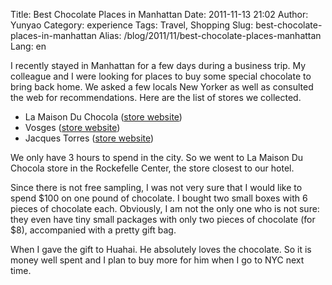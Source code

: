 Title: Best Chocolate Places in Manhattan
Date: 2011-11-13 21:02
Author: Yunyao
Category: experience
Tags: Travel, Shopping
Slug: best-chocolate-places-in-manhattan
Alias: /blog/2011/11/best-chocolate-places-manhattan
Lang: en

I recently stayed in Manhattan for a few days during a business trip. My colleague and I were looking for places to buy some special chocolate to bring back home. We asked a few locals New Yorker as well as consulted the web for recommendations. Here are the list of stores we collected.

-   La Maison Du Chocola ([store website](http://www.lamaisonduchocolat.com/en/boutiques.php?c=newyork))
-   Vosges ([store website](http://www.vosgeschocolate.com/boutiques))
-   Jacques Torres ([store website](http://www.mrchocolate.com))

We only have 3 hours to spend in the city. So we went to La Maison Du Chocola store in the Rockefelle Center, the store closest to our hotel.

Since there is not free sampling, I was not very sure that I would like to spend $100 on one pound of chocolate. I bought two small boxes with 6 pieces of chocolate each. Obviously, I am not the only one who is not sure: they even have tiny small packages with only two pieces of chocolate (for $8), accompanied with a pretty gift bag.

When I gave the gift to Huahai. He absolutely loves the chocolate. So it is money well spent and I plan to buy more for him when I go to NYC next time.  
  
